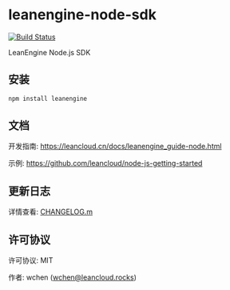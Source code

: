 # leanengine-node-sdk

[![Build Status](https://travis-ci.org/leancloud/leanengine-node-sdk.svg?branch=master)](https://travis-ci.org/leancloud/leanengine-node-sdk)

LeanEngine Node.js SDK

## 安装

```bash
npm install leanengine
```

## 文档

开发指南: https://leancloud.cn/docs/leanengine_guide-node.html

示例: https://github.com/leancloud/node-js-getting-started

## 更新日志

详情查看: [CHANGELOG.m](https://github.com/leancloud/leanengine-node-sdk/blob/master/CHANGELOG.md)

## 许可协议

许可协议: MIT

作者: wchen (wchen@leancloud.rocks)
